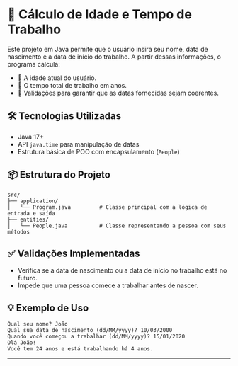 # 👤 Cálculo de Idade e Tempo de Trabalho

Este projeto em Java permite que o usuário insira seu nome, data de nascimento e a data de início do trabalho. A partir dessas informações, o programa calcula:

- 📅 A idade atual do usuário.
- 💼 O tempo total de trabalho em anos.
- 🚫 Validações para garantir que as datas fornecidas sejam coerentes.

## 🛠️ Tecnologias Utilizadas

- Java 17+
- API `java.time` para manipulação de datas
- Estrutura básica de POO com encapsulamento (`People`)

## 📦 Estrutura do Projeto

```
src/
├── application/
│   └── Program.java         # Classe principal com a lógica de entrada e saída
├── entities/
│   └── People.java          # Classe representando a pessoa com seus métodos
```

## ✅ Validações Implementadas

- Verifica se a data de nascimento ou a data de início no trabalho está no futuro.
- Impede que uma pessoa comece a trabalhar antes de nascer.

## 💡 Exemplo de Uso

```
Qual seu nome? João
Qual sua data de nascimento (dd/MM/yyyy)? 10/03/2000
Quando você começou a trabalhar (dd/MM/yyyy)? 15/01/2020
Olá João!
Você tem 24 anos e está trabalhando há 4 anos.
```

---
